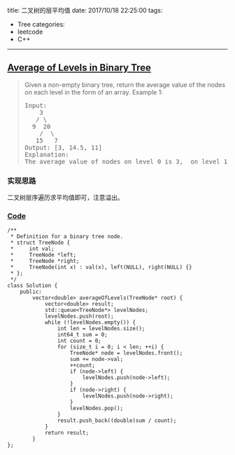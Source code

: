 title: 二叉树的层平均值
date: 2017/10/18 22:25:00
tags:
- Tree
categories:
- leetcode
- C++

---
## [Average of Levels in Binary Tree](https://leetcode.com/problems/average-of-levels-in-binary-tree/description/)
> Given a non-empty binary tree, return the average value of the nodes on each level in the form of an array.
> Example 1:
> <pre>
> Input:
>     3
>    / \
>   9  20
>     /  \
>    15   7
> Output: [3, 14.5, 11]
> Explanation:
> The average value of nodes on level 0 is 3,  on level 1 is 14.5, and on level 2 is 11. Hence return [3, 14.5, 11].
> </pre>

### 实现思路
二叉树层序遍历求平均值即可，注意溢出。

### [Code](https://github.com/Finalcheat/leetcode/blob/master/src/Average-of-Levels-in-Binary-Tree.cpp)
```
/**
 * Definition for a binary tree node.
 * struct TreeNode {
 *     int val;
 *     TreeNode *left;
 *     TreeNode *right;
 *     TreeNode(int x) : val(x), left(NULL), right(NULL) {}
 * };
 */
class Solution {
    public:
        vector<double> averageOfLevels(TreeNode* root) {
            vector<double> result;
            std::queue<TreeNode*> levelNodes;
            levelNodes.push(root);
            while (!levelNodes.empty()) {
                int len = levelNodes.size();
                int64_t sum = 0;
                int count = 0;
                for (size_t i = 0; i < len; ++i) {
                    TreeNode* node = levelNodes.front();
                    sum += node->val;
                    ++count;
                    if (node->left) {
                        levelNodes.push(node->left);
                    }
                    if (node->right) {
                        levelNodes.push(node->right);
                    }
                    levelNodes.pop();
                }
                result.push_back((double)sum / count);
            }
            return result;
        }
};
```
